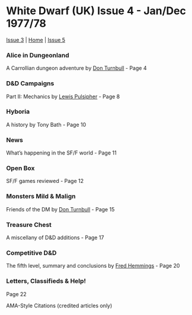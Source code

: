 # White Dwarf (UK) Issue 4 - Jan/Dec 1977/78
[Issue 3](/wd-uk/wd-uk-003-1977-10.md) | [Home](/README.md) | [Issue 5](/wd-uk/wd-uk-005-1978-02.md)

### Alice in Dungeonland
A Carrollian dungeon adventure by [Don Turnbull](/authors/turnball-d.md) - Page 4

### D&D Campaigns
Part II: Mechanics by [Lewis Pulsipher](/authors/pulsipher-l.md) - Page 8

### Hyboria
A history by Tony Bath - Page 10

### News
What’s happening in the SF/F world - Page 11

### Open Box
SF/F games reviewed - Page 12

### Monsters Mild & Malign
Friends of the DM by [Don Turnbull](/authors/turnball-d.md) - Page 15

### Treasure Chest
A miscellany of D&D additions - Page 17

### Competitive D&D
The fifth level, summary and conclusions by [Fred Hemmings](/authors/hemmings-f.md) - Page 20

### Letters, Classifieds & Help!
Page 22

AMA-Style Citations (credited articles only)

